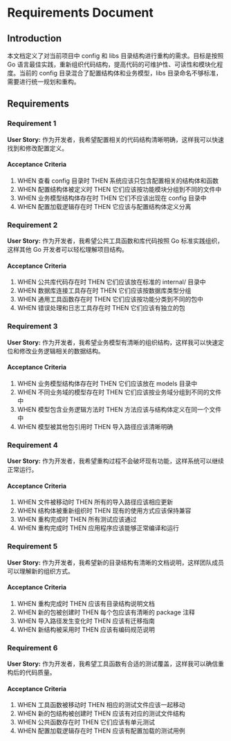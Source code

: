 # Requirements Document

## Introduction

本文档定义了对当前项目中 config 和 libs 目录结构进行重构的需求。目标是按照 Go 语言最佳实践，重新组织代码结构，提高代码的可维护性、可读性和模块化程度。当前的 config 目录混合了配置结构体和业务模型，libs 目录命名不够标准，需要进行统一规划和重构。

## Requirements

### Requirement 1

**User Story:** 作为开发者，我希望配置相关的代码结构清晰明确，这样我可以快速找到和修改配置定义。

#### Acceptance Criteria

1. WHEN 查看 config 目录时 THEN 系统应该只包含配置相关的结构体和函数
2. WHEN 配置结构体被定义时 THEN 它们应该按功能模块分组到不同的文件中
3. WHEN 业务模型结构体存在时 THEN 它们不应该出现在 config 目录中
4. WHEN 配置加载逻辑存在时 THEN 它应该与配置结构体定义分离

### Requirement 2

**User Story:** 作为开发者，我希望公共工具函数和库代码按照 Go 标准实践组织，这样其他 Go 开发者可以轻松理解项目结构。

#### Acceptance Criteria

1. WHEN 公共库代码存在时 THEN 它们应该放在标准的 internal/ 目录中
2. WHEN 数据库连接工具存在时 THEN 它们应该按数据库类型分组
3. WHEN 通用工具函数存在时 THEN 它们应该按功能分类到不同的包中
4. WHEN 错误处理和日志工具存在时 THEN 它们应该有独立的包

### Requirement 3

**User Story:** 作为开发者，我希望业务模型有清晰的组织结构，这样我可以快速定位和修改业务逻辑相关的数据结构。

#### Acceptance Criteria

1. WHEN 业务模型结构体存在时 THEN 它们应该放在 models 目录中
2. WHEN 不同业务域的模型存在时 THEN 它们应该按业务域分组到不同的文件中
3. WHEN 模型包含业务逻辑方法时 THEN 方法应该与结构体定义在同一个文件中
4. WHEN 模型被其他包引用时 THEN 导入路径应该清晰明确

### Requirement 4

**User Story:** 作为开发者，我希望重构过程不会破坏现有功能，这样系统可以继续正常运行。

#### Acceptance Criteria

1. WHEN 文件被移动时 THEN 所有的导入路径应该相应更新
2. WHEN 结构体被重新组织时 THEN 现有的使用方式应该保持兼容
3. WHEN 重构完成时 THEN 所有测试应该通过
4. WHEN 重构完成时 THEN 应用程序应该能够正常编译和运行

### Requirement 5

**User Story:** 作为开发者，我希望新的目录结构有清晰的文档说明，这样团队成员可以理解新的组织方式。

#### Acceptance Criteria

1. WHEN 重构完成时 THEN 应该有目录结构说明文档
2. WHEN 新的包被创建时 THEN 每个包应该有清晰的 package 注释
3. WHEN 导入路径发生变化时 THEN 应该有迁移指南
4. WHEN 新结构被采用时 THEN 应该有编码规范说明

### Requirement 6

**User Story:** 作为开发者，我希望工具函数有合适的测试覆盖，这样我可以确信重构后的代码质量。

#### Acceptance Criteria

1. WHEN 工具函数被移动时 THEN 相应的测试文件应该一起移动
2. WHEN 新的包结构被创建时 THEN 应该有对应的测试文件结构
3. WHEN 公共函数存在时 THEN 它们应该有单元测试
4. WHEN 配置加载逻辑存在时 THEN 应该有配置加载的测试用例